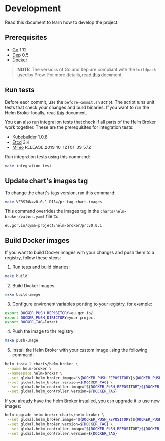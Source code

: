 # Development

Read this document to learn how to develop the project.

## Prerequisites

* [Go](https://golang.org/dl/) 1.12
* [Dep](https://github.com/golang/dep) 0.5
* [Docker](https://www.docker.com/)

>**NOTE:** The versions of Go and Dep are compliant with the `buildpack` used by Prow. For more details, read [this](https://github.com/kyma-project/test-infra/blob/master/prow/images/buildpack-golang/README.md) document.

## Run tests

Before each commit, use the `before-commit.sh` script. The script runs unit tests that check your changes and build binaries. If you want to run the Helm Broker locally, read [this](/docs/installation.md) document.

You can also run integration tests that check if all parts of the Helm Broker work together. 
These are the prerequisites for integration tests:

- [Kubebuilder](https://github.com/kubernetes-sigs/kubebuilder) 1.0.8
- [Etcd](https://github.com/etcd-io/etcd#etcd) 3.4
- [Minio](https://min.io/download) RELEASE.2019-10-12T01-39-57Z

Run integration tests using this command:

```bash
make integration-test
```

## Update chart's images tag

To change the chart's tags version, run this command:

```bash
make VERSION=v0.0.1 DIR=/pr tag-chart-images
```

This command overrides the images tag in the `charts/helm-broker/values.yaml` file to:

```
eu.gcr.io/kyma-project/helm-broker/pr:v0.0.1
```

## Build Docker images

If you want to build Docker images with your changes and push them to a registry, follow these steps:
1. Run tests and build binaries:
```bash
make build
```

2. Build Docker images:
```bash
make build-image
```

3. Configure environent variables pointing to your registry, for example:
```bash
export DOCKER_PUSH_REPOSITORY=eu.gcr.io/
export DOCKER_PUSH_DIRECTORY=your-project
export DOCKER_TAG=latest
```

4. Push the image to the registry:
```bash
make push-image
```

5. Install the Helm Broker with your custom image using the following command:
```bash
helm install charts/helm-broker \
 --name helm-broker \
 --namespace helm-broker \
 --set global.helm_broker.image="${DOCKER_PUSH_REPOSITORY}${DOCKER_PUSH_DIRECTORY}/helm-broker" \
 --set global.helm_broker.version=${DOCKER_TAG} \
 --set global.helm_controller.image="${DOCKER_PUSH_REPOSITORY}${DOCKER_PUSH_DIRECTORY}/helm-controller" \
 --set global.helm_controller.version=${DOCKER_TAG}
```

If you already have the Helm Broker installed, you can upgrade it to use new images:
```bash
helm upgrade helm-broker charts/helm-broker \
 --set global.helm_broker.image="${DOCKER_PUSH_REPOSITORY}${DOCKER_PUSH_DIRECTORY}/helm-broker" \
 --set global.helm_broker.version=${DOCKER_TAG} \
 --set global.helm_controller.image="${DOCKER_PUSH_REPOSITORY}${DOCKER_PUSH_DIRECTORY}/helm-controller" \
 --set global.helm_controller.version=${DOCKER_TAG}
```
